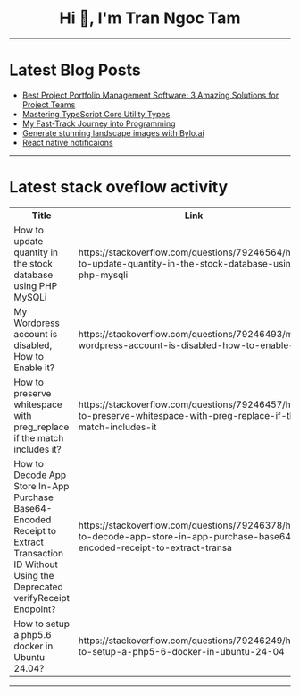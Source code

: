 <h1 align="center">Hi 👋, I'm Tran Ngoc Tam</h1>

---

# Latest Blog Posts 
<!-- BLOG-POST-LIST:START -->
- [Best Project Portfolio Management Software: 3 Amazing Solutions for Project Teams](https://dev.to/thomasy0ung/best-project-portfolio-management-software-3-amazing-solutions-for-project-teams-2n3c)
- [Mastering TypeScript Core Utility Types](https://dev.to/kristiyan_velkov/mastering-typescript-core-utility-types-23gd)
- [My Fast-Track Journey into Programming](https://dev.to/respect17/my-fast-track-journey-into-programming-43n8)
- [Generate stunning landscape images with Bylo.ai](https://dev.to/fredai/generate-stunning-landscape-images-with-byloai-2bk0)
- [React native notificaions](https://dev.to/mucahitozcanx/react-native-notificaions-453p)
<!-- BLOG-POST-LIST:END -->

---

# Latest stack oveflow activity
<table>
  <tr><th>Title</th><th>Link</th></tr>
  <!-- STACKOVERFLOW:START --><tr><td>How to update quantity in the stock database using PHP MySQLi</td><td>https://stackoverflow.com/questions/79246564/how-to-update-quantity-in-the-stock-database-using-php-mysqli</td></tr><tr><td>My Wordpress account is disabled, How to Enable it?</td><td>https://stackoverflow.com/questions/79246493/my-wordpress-account-is-disabled-how-to-enable-it</td></tr><tr><td>How to preserve whitespace with preg_replace if the match includes it?</td><td>https://stackoverflow.com/questions/79246457/how-to-preserve-whitespace-with-preg-replace-if-the-match-includes-it</td></tr><tr><td>How to Decode App Store In-App Purchase Base64-Encoded Receipt to Extract Transaction ID Without Using the Deprecated verifyReceipt Endpoint?</td><td>https://stackoverflow.com/questions/79246378/how-to-decode-app-store-in-app-purchase-base64-encoded-receipt-to-extract-transa</td></tr><tr><td>How to setup a php5.6 docker in Ubuntu 24.04?</td><td>https://stackoverflow.com/questions/79246249/how-to-setup-a-php5-6-docker-in-ubuntu-24-04</td></tr><!-- STACKOVERFLOW:END -->
</table>

---


